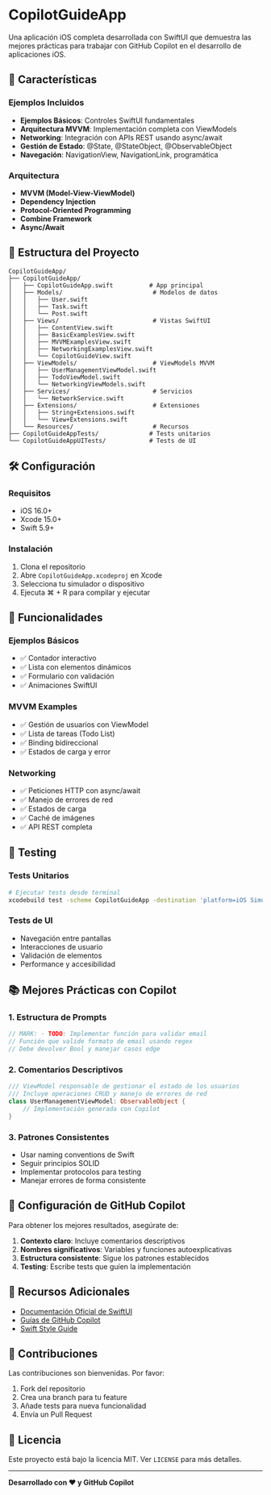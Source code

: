 # CopilotGuideApp

Una aplicación iOS completa desarrollada con SwiftUI que demuestra las mejores prácticas para trabajar con GitHub Copilot en el desarrollo de aplicaciones iOS.

## 🚀 Características

### Ejemplos Incluidos
- **Ejemplos Básicos**: Controles SwiftUI fundamentales
- **Arquitectura MVVM**: Implementación completa con ViewModels
- **Networking**: Integración con APIs REST usando async/await
- **Gestión de Estado**: @State, @StateObject, @ObservableObject
- **Navegación**: NavigationView, NavigationLink, programática

### Arquitectura
- **MVVM (Model-View-ViewModel)**
- **Dependency Injection**
- **Protocol-Oriented Programming**
- **Combine Framework**
- **Async/Await**

## 📁 Estructura del Proyecto

```
CopilotGuideApp/
├── CopilotGuideApp/
│   ├── CopilotGuideApp.swift          # App principal
│   ├── Models/                         # Modelos de datos
│   │   ├── User.swift
│   │   ├── Task.swift
│   │   └── Post.swift
│   ├── Views/                          # Vistas SwiftUI
│   │   ├── ContentView.swift
│   │   ├── BasicExamplesView.swift
│   │   ├── MVVMExamplesView.swift
│   │   ├── NetworkingExamplesView.swift
│   │   └── CopilotGuideView.swift
│   ├── ViewModels/                     # ViewModels MVVM
│   │   ├── UserManagementViewModel.swift
│   │   ├── TodoViewModel.swift
│   │   └── NetworkingViewModels.swift
│   ├── Services/                       # Servicios
│   │   └── NetworkService.swift
│   ├── Extensions/                     # Extensiones
│   │   ├── String+Extensions.swift
│   │   └── View+Extensions.swift
│   └── Resources/                      # Recursos
├── CopilotGuideAppTests/              # Tests unitarios
└── CopilotGuideAppUITests/            # Tests de UI
```

## 🛠 Configuración

### Requisitos
- iOS 16.0+
- Xcode 15.0+
- Swift 5.9+

### Instalación
1. Clona el repositorio
2. Abre `CopilotGuideApp.xcodeproj` en Xcode
3. Selecciona tu simulador o dispositivo
4. Ejecuta ⌘ + R para compilar y ejecutar

## 📱 Funcionalidades

### Ejemplos Básicos
- ✅ Contador interactivo
- ✅ Lista con elementos dinámicos
- ✅ Formulario con validación
- ✅ Animaciones SwiftUI

### MVVM Examples
- ✅ Gestión de usuarios con ViewModel
- ✅ Lista de tareas (Todo List)
- ✅ Binding bidireccional
- ✅ Estados de carga y error

### Networking
- ✅ Peticiones HTTP con async/await
- ✅ Manejo de errores de red
- ✅ Estados de carga
- ✅ Caché de imágenes
- ✅ API REST completa

## 🧪 Testing

### Tests Unitarios
```bash
# Ejecutar tests desde terminal
xcodebuild test -scheme CopilotGuideApp -destination 'platform=iOS Simulator,name=iPhone 15'
```

### Tests de UI
- Navegación entre pantallas
- Interacciones de usuario
- Validación de elementos
- Performance y accesibilidad

## 📚 Mejores Prácticas con Copilot

### 1. Estructura de Prompts
```swift
// MARK: - TODO: Implementar función para validar email
// Función que valide formato de email usando regex
// Debe devolver Bool y manejar casos edge
```

### 2. Comentarios Descriptivos
```swift
/// ViewModel responsable de gestionar el estado de los usuarios
/// Incluye operaciones CRUD y manejo de errores de red
class UserManagementViewModel: ObservableObject {
    // Implementación generada con Copilot
}
```

### 3. Patrones Consistentes
- Usar naming conventions de Swift
- Seguir principios SOLID
- Implementar protocolos para testing
- Manejar errores de forma consistente

## 🔧 Configuración de GitHub Copilot

Para obtener los mejores resultados, asegúrate de:

1. **Contexto claro**: Incluye comentarios descriptivos
2. **Nombres significativos**: Variables y funciones autoexplicativas
3. **Estructura consistente**: Sigue los patrones establecidos
4. **Testing**: Escribe tests que guíen la implementación

## 📖 Recursos Adicionales

- [Documentación Oficial de SwiftUI](https://developer.apple.com/documentation/swiftui/)
- [Guías de GitHub Copilot](https://docs.github.com/en/copilot)
- [Swift Style Guide](https://swift.org/documentation/api-design-guidelines/)

## 🤝 Contribuciones

Las contribuciones son bienvenidas. Por favor:

1. Fork del repositorio
2. Crea una branch para tu feature
3. Añade tests para nueva funcionalidad
4. Envía un Pull Request

## 📄 Licencia

Este proyecto está bajo la licencia MIT. Ver `LICENSE` para más detalles.

---

**Desarrollado con ❤️ y GitHub Copilot**
